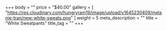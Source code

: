 +++
body = ""
price = "$40.00"
gallery = [
  "https://res.cloudinary.com/hungryram19/image/upload/v1645230409/melanie-tran/new-white-sweats.png"
]
weight = 5
meta_description = ""
title = "White Sweatpants"
title_tag = ""
+++

